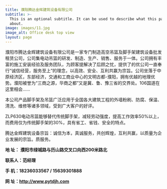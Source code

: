 ```yaml
---
title: 濮阳腾达金辉建筑设备有限公司
subtitle: >-
  This is an optional subtitle. It can be used to describe what this page is
  about.
image: images/11.jpg
image_alt: Office desk top view
layout: page
---
```

濮阳市腾达金辉建筑设备有限公司是一家专门制造高空吊篮及脚手架建筑设备批发租赁公司，公司集电动吊篮的研发、制造、生产、销售、服务于一体。公司拥有丰富的施工安装经验及服务团队，为顾客提解决了后顾之忧，提供了的优公司一直奉行“诚信经营，服务至上”的理念，以高效、安全、互利共赢为宗旨。公司坐落于中原经济区，东部经济，交通和工商业中心的文明古都-濮阳，拥有优越的地理优势。濮阳被誉为“三商之源，华商之都”又是冀、鲁、豫三省的交界处。106国道在这里相会......

本公司产品脚手架及吊篮广泛应用于全国各大建筑工程的外墙粉刷、防腐、保温、清洗、维修等诸多领域，受到广大客户的好评。

ZLP630电动吊篮能够替代传统脚手架，减轻劳动强度，提高工作效率50%以上，而费用仅为传统脚手架的30%，具有省工、省钱、安全的特点。

腾达金辉建筑设备宗旨：诚信为本，真诚服务，共创辉煌，互利共赢，以质量为企业发展的宗旨。质服务。



**地  址： 濮阳市绿城路与历山路交叉口向西200米路北**

**联系人：范经理**

**手  机：18236033567 / 15639301888**

**网  址：http://www.pytdjh.com**